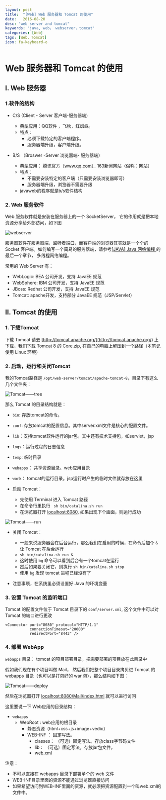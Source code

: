 ```yaml
---
layout: post
title:  "[Web] Web 服务器和 Tomcat 的使用"
date:   2016-08-20
desc: "web server and tomcat"
keywords: "java, web， webserver，tomcat"
categories: [Web]
tags: [Web，Tomcat]
icon: fa-keyboard-o
---
```


# Web 服务器和 Tomcat 的使用

## I. Web 服务器

### 1.软件的结构

-	C/S (Client - Server  客户端-服务器端)
	-	典型应用：QQ软件 ，飞秋，红蜘蛛。
	-	特点：
		-	必须下载特定的客户端程序。
		-	服务器端升级，客户端升级。

-	B/S （Broswer -Server 浏览器端- 服务器端）
	-	典型应用： 腾讯官方（www.qq.com）  163新闻网站（俗称：网站）
	-	特点：
		-	不需要安装特定的客户端（只需要安装浏览器即可）
		-	服务器端升级，浏览器不需要升级
	-	javaweb的程序就是b/s软件结构

### 2. Web 服务软件

Web 服务软件就是安装在服务器上的一个 SocketServer， 它的作用就是把本地资源分享给外部访问，如下图

![webserver]( https://zhengshuaipeng.github.io/static/img/blog/2016/08/webServer.png)

服务器软件在服务器端，监听者端口，而客户端的浏览器其实就是一个个的 Socket 客户端。如何编写一个简易的服务器端，请参考[[JAVA] Java 网络编程 ](http://blog.lovian.org/java/2016/08/11/java-network.html) 的最后一个章节， 多线程网络编程。

常用的 Web Server 有：

-	WebLogic: BEA 公司开发，支持 JavaEE 规范
-	WebSphere: IBM 公司开发，支持 JavaEE 规范
-	JBoss: Redhat 公司开发，支持 JavaEE 规范
-	Tomcat: apache开发，支持部分 JavaEE 规范（JSP/Servlet）

## II. Tomcat 的使用

### 1. 下载Tomcat

下载 Tomcat 请去 [http://tomcat.apache.org/](http://tomcat.apache.org/) 上下载，我们下载 Tomcat 8 的 [Core.zip](http://apache.mindstudios.com/tomcat/tomcat-8/v8.5.4/bin/apache-tomcat-8.5.4.zip), 在自己的电脑上解压到一个路径（本笔记使用 Linux 环境）

### 2. 启动，运行和关闭Tomcat

我的Tomcat路径是 ```/opt/web-server/tomcat/apache-tomcat-8```，目录下有这么几个文件夹：

![Tomcat——tree]( https://zhengshuaipeng.github.io/static/img/blog/2016/08/tomcat_tree.png)

那么 Tomcat 的目录结构就是：

-	```bin```: 存放tomcat的命令。
-	```conf```: 存放tomcat的配置信息。其中server.xml文件是核心的配置文件。
-	```lib```：支持tomcat软件运行的jar包。其中还有技术支持包，如servlet，jsp
-	```logs```：运行过程的日志信息
-	```temp```: 临时目录
-	```webapps```： 共享资源目录。web应用目录
-	```work```： tomcat的运行目录。jsp运行时产生的临时文件就存放在这里



-	启动 Tomcat：
	-	先使用 Terminal 进入 Tomcat 路径
	-	在命令行里执行 ``` sh bin/catalina.sh run```
	-	在浏览器打开 [localhost:8080](localhost:8080), 如果出现下个画面，则运行成功

![Tomcat——run]( https://zhengshuaipeng.github.io/static/img/blog/2016/08/tomcat-run.png)

-	关闭 Tomcat：
	-	一般来说服务器会在后台运行，那么我们在启用的时候，在命令后加个 ```&``` 让 Tomcat 在后台运行
	-	```sh bin/catalina.sh run &```
	-	这时使用 ```bg``` 命令可以看到后台有一个tomcat在运行
	-	然后如果要关闭它，则执行 ```sh bin/catalina.sh stop```
	-	使用 ```bg``` 发现 tomcat 进程已经没有了

-	注意事项，在系统里必须设置好 Java 的环境变量


### 3. 设置 Tomcat 的监听端口

Tomcat 的配置文件位于 Tomcat 目录下的 ```conf/server.xml```, 这个文件中可以对 Tomcat 的端口进行更改

```
<Connector port="8080" protocol="HTTP/1.1"
           connectionTimeout="20000"
           redirectPort="8443" />
```

### 4. 部署 WebApp

```webapps``` 目录： tomcat 的项目部署目录，把需要部署的项目放在此目录中

假如我们现在有个项目叫做 Mail， 然后我们把整个项目目录拷贝进 Tomcat 的 webapps 目录（也可以是打包好的 war 包），那么结构如下图：


![Tomcat——deploy]( https://zhengshuaipeng.github.io/static/img/blog/2016/08/tomcat-deploy.png)

然后在浏览器打开 [localhost:8080/Mail/index.html](localhost:8080/Mail/index.html) 就可以进行访问

这里要说一下 Web应用的目录结构：

-	```webapps```
	-	WebRoot :   web应用的根目录
		-	静态资源（html+css+js+image+vedio）
		-	WEB-INF ： 固定写法。
			-	classes： （可选）固定写法。存放class字节码文件
			-	lib： （可选）固定写法。存放jar包文件。
			-	web.xml

注意：

-	不可以直接在 webapps 目录下部署单个的 web 文件
-	WEB-INF目录里面的资源不能通过浏览器直接访问
-	如果希望访问到WEB-INF里面的资源，就必须把资源配置到一个叫web.xml的文件中。
